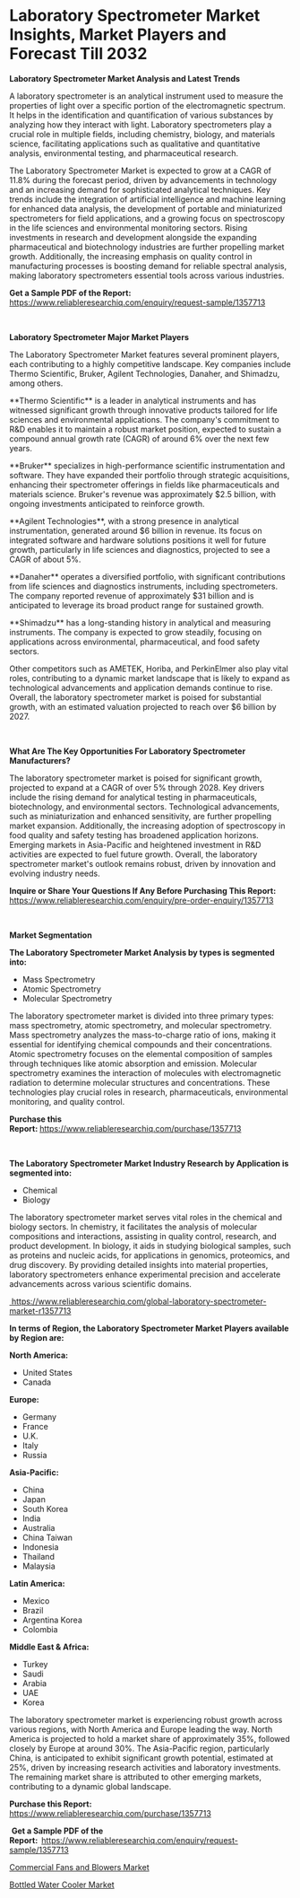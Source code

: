 <p><h1>Laboratory Spectrometer Market Insights, Market Players and Forecast Till 2032</h1></p><p><strong>Laboratory Spectrometer Market Analysis and Latest Trends</strong></p>
<p><p>A laboratory spectrometer is an analytical instrument used to measure the properties of light over a specific portion of the electromagnetic spectrum. It helps in the identification and quantification of various substances by analyzing how they interact with light. Laboratory spectrometers play a crucial role in multiple fields, including chemistry, biology, and materials science, facilitating applications such as qualitative and quantitative analysis, environmental testing, and pharmaceutical research.</p><p>The Laboratory Spectrometer Market is expected to grow at a CAGR of 11.8% during the forecast period, driven by advancements in technology and an increasing demand for sophisticated analytical techniques. Key trends include the integration of artificial intelligence and machine learning for enhanced data analysis, the development of portable and miniaturized spectrometers for field applications, and a growing focus on spectroscopy in the life sciences and environmental monitoring sectors. Rising investments in research and development alongside the expanding pharmaceutical and biotechnology industries are further propelling market growth. Additionally, the increasing emphasis on quality control in manufacturing processes is boosting demand for reliable spectral analysis, making laboratory spectrometers essential tools across various industries.</p></p>
<p><strong>Get a Sample PDF of the Report:&nbsp;</strong> <a href="https://www.reliableresearchiq.com/enquiry/request-sample/1357713?utm_campaign=1129&utm_medium=2&utm_source=Github&utm_content=ia&utm_term=16022025&utm_id=laboratory-spectrometer">https://www.reliableresearchiq.com/enquiry/request-sample/1357713</a></p>
<p>&nbsp;</p>
<p><strong>Laboratory Spectrometer Major Market Players</strong></p>
<p><p>The Laboratory Spectrometer Market features several prominent players, each contributing to a highly competitive landscape. Key companies include Thermo Scientific, Bruker, Agilent Technologies, Danaher, and Shimadzu, among others.</p><p>**Thermo Scientific** is a leader in analytical instruments and has witnessed significant growth through innovative products tailored for life sciences and environmental applications. The company's commitment to R&D enables it to maintain a robust market position, expected to sustain a compound annual growth rate (CAGR) of around 6% over the next few years.</p><p>**Bruker** specializes in high-performance scientific instrumentation and software. They have expanded their portfolio through strategic acquisitions, enhancing their spectrometer offerings in fields like pharmaceuticals and materials science. Bruker's revenue was approximately $2.5 billion, with ongoing investments anticipated to reinforce growth.</p><p>**Agilent Technologies**, with a strong presence in analytical instrumentation, generated around $6 billion in revenue. Its focus on integrated software and hardware solutions positions it well for future growth, particularly in life sciences and diagnostics, projected to see a CAGR of about 5%.</p><p>**Danaher** operates a diversified portfolio, with significant contributions from life sciences and diagnostics instruments, including spectrometers. The company reported revenue of approximately $31 billion and is anticipated to leverage its broad product range for sustained growth.</p><p>**Shimadzu** has a long-standing history in analytical and measuring instruments. The company is expected to grow steadily, focusing on applications across environmental, pharmaceutical, and food safety sectors.</p><p>Other competitors such as AMETEK, Horiba, and PerkinElmer also play vital roles, contributing to a dynamic market landscape that is likely to expand as technological advancements and application demands continue to rise. Overall, the laboratory spectrometer market is poised for substantial growth, with an estimated valuation projected to reach over $6 billion by 2027.</p></p>
<p>&nbsp;</p>
<p><strong>What Are The Key Opportunities For Laboratory Spectrometer Manufacturers?</strong></p>
<p><p>The laboratory spectrometer market is poised for significant growth, projected to expand at a CAGR of over 5% through 2028. Key drivers include the rising demand for analytical testing in pharmaceuticals, biotechnology, and environmental sectors. Technological advancements, such as miniaturization and enhanced sensitivity, are further propelling market expansion. Additionally, the increasing adoption of spectroscopy in food quality and safety testing has broadened application horizons. Emerging markets in Asia-Pacific and heightened investment in R&D activities are expected to fuel future growth. Overall, the laboratory spectrometer market's outlook remains robust, driven by innovation and evolving industry needs.</p></p>
<p><strong>Inquire or Share Your Questions If Any Before Purchasing This Report:</strong> <a href="https://www.reliableresearchiq.com/enquiry/pre-order-enquiry/1357713?utm_campaign=1129&utm_medium=2&utm_source=Github&utm_content=ia&utm_term=16022025&utm_id=laboratory-spectrometer">https://www.reliableresearchiq.com/enquiry/pre-order-enquiry/1357713</a></p>
<p>&nbsp;</p>
<p><strong>Market Segmentation</strong></p>
<p><strong>The Laboratory Spectrometer Market Analysis by types is segmented into:</strong></p>
<p><ul><li>Mass Spectrometry</li><li>Atomic Spectrometry</li><li>Molecular Spectrometry</li></ul></p>
<p><p>The laboratory spectrometer market is divided into three primary types: mass spectrometry, atomic spectrometry, and molecular spectrometry. Mass spectrometry analyzes the mass-to-charge ratio of ions, making it essential for identifying chemical compounds and their concentrations. Atomic spectrometry focuses on the elemental composition of samples through techniques like atomic absorption and emission. Molecular spectrometry examines the interaction of molecules with electromagnetic radiation to determine molecular structures and concentrations. These technologies play crucial roles in research, pharmaceuticals, environmental monitoring, and quality control.</p></p>
<p><strong>Purchase this Report:&nbsp;</strong><a href="https://www.reliableresearchiq.com/purchase/1357713?utm_campaign=1129&utm_medium=2&utm_source=Github&utm_content=ia&utm_term=16022025&utm_id=laboratory-spectrometer">https://www.reliableresearchiq.com/purchase/1357713</a></p>
<p>&nbsp;</p>
<p><strong>The Laboratory Spectrometer Market Industry Research by Application is segmented into:</strong></p>
<p><ul><li>Chemical</li><li>Biology</li></ul></p>
<p><p>The laboratory spectrometer market serves vital roles in the chemical and biology sectors. In chemistry, it facilitates the analysis of molecular compositions and interactions, assisting in quality control, research, and product development. In biology, it aids in studying biological samples, such as proteins and nucleic acids, for applications in genomics, proteomics, and drug discovery. By providing detailed insights into material properties, laboratory spectrometers enhance experimental precision and accelerate advancements across various scientific domains.</p></p>
<p><a href="https://www.reliableresearchiq.com/global-laboratory-spectrometer-market-r1357713?utm_campaign=1129&utm_medium=2&utm_source=Github&utm_content=ia&utm_term=16022025&utm_id=laboratory-spectrometer">&nbsp;https://www.reliableresearchiq.com/global-laboratory-spectrometer-market-r1357713</a></p>
<p><strong>In terms of Region, the Laboratory Spectrometer Market Players available by Region are:</strong></p>
<p>
    <p> <strong> North America: </strong>
        <ul>
            <li>United States</li>
            <li>Canada</li>
        </ul>
        </p> 
    <p> <strong> Europe: </strong>
        <ul>
            <li>Germany</li>
            <li>France</li>
            <li>U.K.</li>
            <li>Italy</li>
            <li>Russia</li>
        </ul>
        </p> 
    <p> <strong> Asia-Pacific: </strong>
        <ul>
            <li>China</li>
            <li>Japan</li>
            <li>South Korea</li>
            <li>India</li>
            <li>Australia</li>
            <li>China Taiwan</li>
            <li>Indonesia</li>
            <li>Thailand</li>
            <li>Malaysia</li>
        </ul>
        </p> 
    <p> <strong> Latin America: </strong>
        <ul>
            <li>Mexico</li>
            <li>Brazil</li>
            <li>Argentina Korea</li>
            <li>Colombia</li>
        </ul>
        </p> 
    <p> <strong> Middle East & Africa: </strong>
        <ul>
            <li>Turkey</li>
            <li>Saudi</li>
            <li>Arabia</li>
            <li>UAE</li>
            <li>Korea</li>
        </ul>
    </p>
    </p>
<p><p>The laboratory spectrometer market is experiencing robust growth across various regions, with North America and Europe leading the way. North America is projected to hold a market share of approximately 35%, followed closely by Europe at around 30%. The Asia-Pacific region, particularly China, is anticipated to exhibit significant growth potential, estimated at 25%, driven by increasing research activities and laboratory investments. The remaining market share is attributed to other emerging markets, contributing to a dynamic global landscape.</p></p>
<p><strong>Purchase this Report: </strong><a href="https://www.reliableresearchiq.com/purchase/1357713?utm_campaign=1129&utm_medium=2&utm_source=Github&utm_content=ia&utm_term=16022025&utm_id=laboratory-spectrometer">https://www.reliableresearchiq.com/purchase/1357713</a></p>
<p>&nbsp;<strong>Get a Sample PDF of the Report:&nbsp;&nbsp;</strong><a href="https://www.reliableresearchiq.com/enquiry/request-sample/1357713?utm_campaign=1129&utm_medium=2&utm_source=Github&utm_content=ia&utm_term=16022025&utm_id=laboratory-spectrometer">https://www.reliableresearchiq.com/enquiry/request-sample/1357713</a></p>
<p><strong></strong></p>
<p><p><a href="https://github.com/usraceby/Market-Research-Report-List-1/blob/main/commercial-fans-and-blowers-market.md?utm_campaign=1129&utm_medium=2&utm_source=Github&utm_content=ia&utm_term=16022025&utm_id=laboratory-spectrometer">Commercial Fans and Blowers Market</a></p><p><a href="https://github.com/shamstirroc7/Market-Research-Report-List-1/blob/main/bottled-water-cooler-market.md?utm_campaign=1129&utm_medium=2&utm_source=Github&utm_content=ia&utm_term=16022025&utm_id=laboratory-spectrometer">Bottled Water Cooler Market</a></p></p>